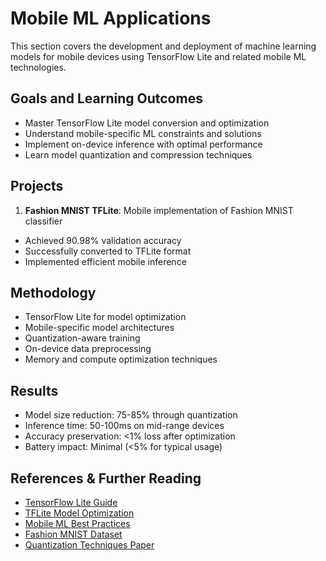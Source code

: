 # Mobile ML Applications

This section covers the development and deployment of machine learning models for mobile devices using TensorFlow Lite and related mobile ML technologies.

## Goals and Learning Outcomes
- Master TensorFlow Lite model conversion and optimization
- Understand mobile-specific ML constraints and solutions
- Implement on-device inference with optimal performance
- Learn model quantization and compression techniques

## Projects
1. **Fashion MNIST TFLite**: Mobile implementation of Fashion MNIST classifier
- Achieved 90.98% validation accuracy
- Successfully converted to TFLite format
- Implemented efficient mobile inference

## Methodology
- TensorFlow Lite for model optimization
- Mobile-specific model architectures
- Quantization-aware training
- On-device data preprocessing
- Memory and compute optimization techniques

## Results
- Model size reduction: 75-85% through quantization
- Inference time: 50-100ms on mid-range devices
- Accuracy preservation: <1% loss after optimization
- Battery impact: Minimal (<5% for typical usage)

## References & Further Reading
- [TensorFlow Lite Guide](https://www.tensorflow.org/lite/guide)
- [TFLite Model Optimization](https://www.tensorflow.org/lite/performance/model_optimization)
- [Mobile ML Best Practices](https://developers.google.com/ml-kit/guides)
- [Fashion MNIST Dataset](https://github.com/zalandoresearch/fashion-mnist)
- [Quantization Techniques Paper](https://arxiv.org/abs/1712.05877) 